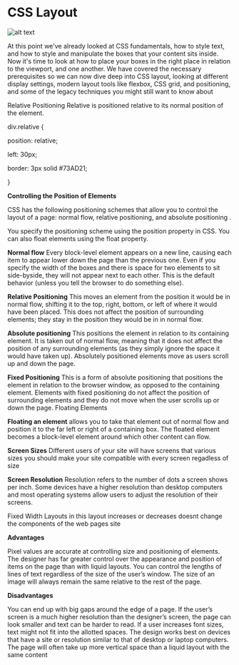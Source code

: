 # CSS Layout

![alt text](https://cdn.codecoda.com/themes/user/site/default/asset/img/blog/CSS-layout-1.png  "title")

 At this point we've already looked at CSS fundamentals, how to style text, and how to style and manipulate the boxes that your content sits inside. Now it's time to look at how to place your boxes in the right place in relation to the viewport, and one another. We have covered the necessary prerequisites so we can now dive deep into CSS layout, looking at different display settings, modern layout tools like flexbox, CSS grid, and positioning, and some of the legacy techniques you might still want to know about
 
 Relative Positioning
Relative is positioned relative to its normal position of the element.

div.relative {

  position: relative;
  
  left: 30px;
  
  border: 3px solid #73AD21;
  
}

**Controlling the Position of Elements**

CSS has the following positioning schemes that allow you to control the layout of a page: normal flow, relative positioning, and absolute positioning .

You specify the positioning scheme using the position property in CSS. You can also float elements using the float property.

__Normal flow__ Every block-level element appears on a new line, causing each item to appear lower down the page than the previous one. Even if you specify the width of the boxes and there is space for two elements to sit side-byside, they will not appear next to each other. This is the default behavior (unless you tell the browser to do something else).

__Relative Positioning__ This moves an element from the position it would be in normal flow, shifting it to the top, right, bottom, or left of where it would have been placed. This does not affect the position of surrounding elements; they stay in the position they would be in in normal flow.

__Absolute positioning__ This positions the element in relation to its containing element. It is taken out of normal flow, meaning that it does not affect the position of any surrounding elements (as they simply ignore the space it would have taken up). Absolutely positioned elements move as users scroll up and down the page.

__Fixed Positioning__ This is a form of absolute positioning that positions the element in relation to the browser window, as opposed to the containing element. Elements with fixed positioning do not affect the position of surrounding elements and they do not move when the user scrolls up or down the page. Floating Elements

__Floating an element__ allows you to take that element out of normal flow and position it to the far left or right of a containing box. The floated element becomes a block-level element around which other content can flow.

**Screen Sizes**
Different users of your site will have screens that various sizes you should make your site compatible with every screen regadless of size

**Screen Resolution**
Resolution refers to the number of dots a screen shows per inch. Some devices have a higher resolution than desktop computers and most operating systems allow users to adjust the resolution of their screens.

Fixed Width Layouts
in this layout increases or decreases doesnt change the components of the web pages site

__Advantages__

Pixel values are accurate at controlling size and positioning of elements.
The designer has far greater control over the appearance and position of items on the page than with liquid layouts.
You can control the lengths of lines of text regardless of the size of the user’s window.
The size of an image will always remain the same relative to the rest of the page.

__Disadvantages__

You can end up with big gaps around the edge of a page.
If the user’s screen is a much higher resolution than the designer’s screen, the page can look smaller and text can be harder to read.
If a user increases font sizes, text might not fit into the allotted spaces.
The design works best on devices that have a site or resolution similar to that of desktop or laptop computers.
The page will often take up more vertical space than a liquid layout with the same content


